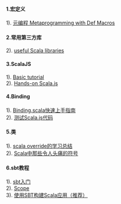 #### 1.宏定义
1). [元编程 Metaprogramming with Def Macros](http://www.cnblogs.com/tiger-xc/p/6112143.html)  
#### 2.常用第三方库
2). [useful Scala libraries](https://github.com/lauris/awesome-scala#reactive-web-frameworks)  
#### 3.ScalaJS
1). [Basic tutorial](http://www.scala-js.org/tutorial/basic/)  
2). [Hands-on Scala.js](http://www.lihaoyi.com/hands-on-scala-js/#IntrotoScala.js)  
#### 4.Binding
1). [Binding.scala快速上手指南](https://github.com/ThoughtWorksInc/Binding.scala/wiki/Binding.scala%E5%BF%AB%E9%80%9F%E4%B8%8A%E6%89%8B%E6%8C%87%E5%8D%97)  
2). [测试Scala.js代码](http://www.scala-js.org/libraries/testing.html)  
#### 5.类
1). [scala override的学习总结](https://my.oschina.net/aiguozhe/blog/39934)  
2). [Scala中那些令人头痛的符号](http://blog.csdn.net/bobozhengsir/article/details/13023023)  
#### 6.sbt教程
1). [sbt入门](http://www.scala-sbt.org/0.13/docs/zh-cn/)  
2). [Scope](http://www.scala-sbt.org/0.13/docs/zh-cn/Scopes.html)  
3). [使用SBT构建Scala应用（推荐）](https://github.com/CSUG/real_world_scala/blob/master/02_sbt.markdown)  